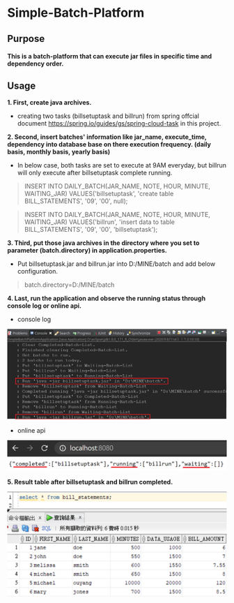 # Simple-Batch-Platform

## Purpose
#### This is a batch-platform that can execute jar files in specific time and dependency order.
	
## Usage
**1. First, create java archives.**
- creating two tasks (billsetuptask and billrun) from spring offcial document https://spring.io/guides/gs/spring-cloud-task in this project.

**2. Second, insert batches' information like jar_name, execute_time, dependency into database base on there execution frequency. (daily basis, monthly basis, yearly basis)**

- In below case, both tasks are set to execute at 9AM everyday, but billrun will only execute after billsetuptask complete running.

> INSERT INTO DAILY_BATCH(JAR_NAME, NOTE, HOUR, MINUTE, WAITING_JAR) VALUES('billsetuptask', 'create table BILL_STATEMENTS', '09', '00', null);

> INSERT INTO DAILY_BATCH(JAR_NAME, NOTE, HOUR, MINUTE, WAITING_JAR) VALUES('billrun', 'insert data to table BILL_STATEMENTS', '09', '00', 'billsetuptask');

**3. Third, put those java archives in the directory where you set to parameter (batch.directory) in application.properties.**

- Put billsetuptask.jar and billrun.jar into D:/MINE/batch and add below configuration.

> batch.directory=D:/MINE/batch

**4. Last, run the application and observe the running status through console log or online api.**
- console log

![console_log](photo/console_log.png)

- online api

![online_api](photo/online_api.png)

**5. Result table after billsetuptask and billrun completed.**

![result](photo/result.png)
